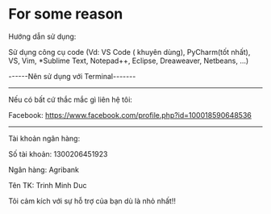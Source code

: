 # For some reason
Hướng dẫn sử dụng:

Sử dụng công cụ code (Vd: VS Code ( khuyên dùng), PyCharm(tốt nhất), VS, Vim, *Sublime Text, Notepad++, Eclipse, Dreaweaver, Netbeans, ...) 

------Nên sử dụng với Terminal-------

----------------------------------------------------------------------------------------------------------------

Nếu có bất cứ thắc mắc gì liên hệ tôi:

Facebook: https://www.facebook.com/profile.php?id=100018590648536
_______________________________________________________________________________________

Tài khoản ngân hàng:

Số tài khoản: 1300206451923

Ngân hàng: Agribank

Tên TK: Trinh Minh Duc

Tôi cảm kích với sự hỗ trợ của bạn dù là nhỏ nhất!!
